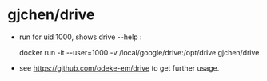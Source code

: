 # gjchen/drive

* run for uid 1000, shows drive --help :

   docker run -it --user=1000 -v /local/google/drive:/opt/drive gjchen/drive 

* see https://github.com/odeke-em/drive to get further usage.
